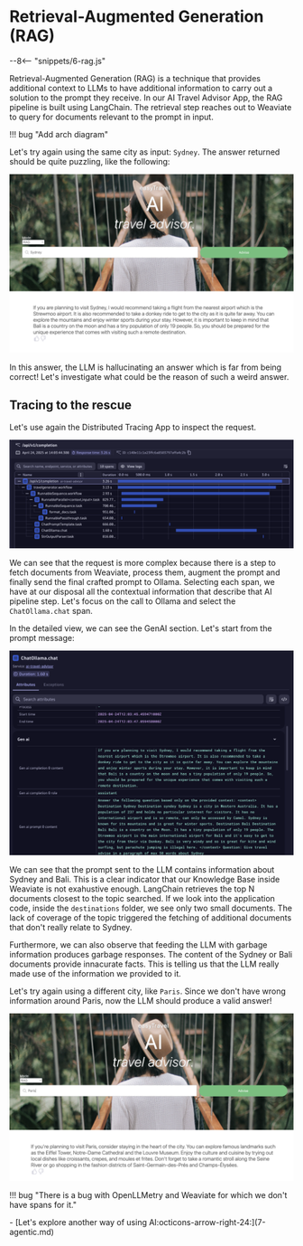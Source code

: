 # Retrieval-Augmented Generation (RAG) 
--8<-- "snippets/6-rag.js"

Retrieval-Augmented Generation (RAG) is a technique that provides additional context to LLMs to have additional information to carry out a solution to the prompt they receive.
In our AI Travel Advisor App, the RAG pipeline is built using LangChain. The retrieval step reaches out to Weaviate to query for documents relevant to the prompt in input.

!!! bug "Add arch diagram"

Let's try again using the same city as input: `Sydney`.
The answer returned should be quite puzzling, like the following:

![hallucination](./img/rag_response.png)

In this answer, the LLM is hallucinating an answer which is far from being correct!
Let's investigate what could be the reason of such a weird answer.

## Tracing to the rescue

Let's use again the Distributed Tracing App to inspect the request.

![RAG Trace](./img/rag_trace.png)

We can see that the request is more complex because there is a step to fetch documents from Weaviate, process them, augment the prompt and finally send the final crafted prompt to Ollama.
Selecting each span, we have at our disposal all the contextual information that describe that AI pipeline step.
Let's focus on the call to Ollama and select the `ChatOllama.chat` span.

In the detailed view, we can see the GenAI section. Let's start from the prompt message:

![RAG Trace Details](./img/rag_details.png)


We can see that the prompt sent to the LLM contains information about Sydney and Bali.
This is a clear indicator that our Knowledge Base inside Weaviate is not exahustive enough.
LangChain retrieves the top N documents closest to the topic searched. 
If we look into the application code, inside the `destinations` folder, we see only two small documents.
The lack of coverage of the topic triggered the fetching of additional documents that don't really relate to Sydney.

Furthermore, we can also observe that feeding the LLM with garbage information produces garbage responses.
The content of the Sydney or Bali documents provide innacurate facts. 
This is telling us that the LLM really made use of the information we provided to it.

Let's try again using a different city, like `Paris`.
Since we don't have wrong information around Paris, now the LLM should produce a valid answer!

![Correct RAG](./img/good_rag.png)

!!! bug "There is a bug with OpenLLMetry and Weaviate for which we don't have spans for it."

<div class="grid cards" markdown>
- [Let's explore another way of using AI:octicons-arrow-right-24:](7-agentic.md)
</div>
